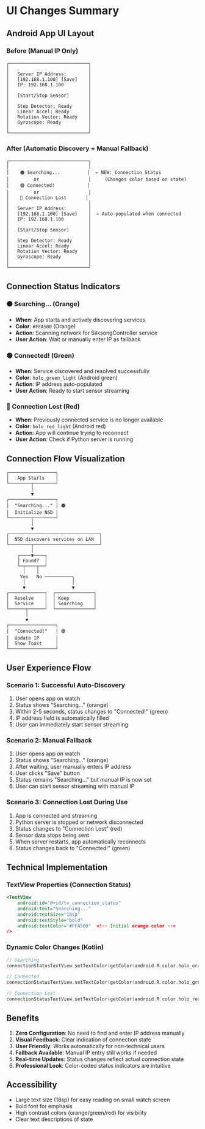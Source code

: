 # UI Changes Summary

## Android App UI Layout

### Before (Manual IP Only)
```
┌─────────────────────────────┐
│                             │
│   Server IP Address:        │
│   [192.168.1.100] [Save]    │
│   IP: 192.168.1.100         │
│                             │
│   [Start/Stop Sensor]       │
│                             │
│   Step Detector: Ready      │
│   Linear Accel: Ready       │
│   Rotation Vector: Ready    │
│   Gyroscope: Ready          │
│                             │
└─────────────────────────────┘
```

### After (Automatic Discovery + Manual Fallback)
```
┌─────────────────────────────┐
│                             │
│    🟠 Searching...          │  ← NEW: Connection Status
│         or                  │     (Changes color based on state)
│    🟢 Connected!            │
│         or                  │
│    🔴 Connection Lost       │
│                             │
│   Server IP Address:        │
│   [192.168.1.100] [Save]    │  ← Auto-populated when connected
│   IP: 192.168.1.100         │
│                             │
│   [Start/Stop Sensor]       │
│                             │
│   Step Detector: Ready      │
│   Linear Accel: Ready       │
│   Rotation Vector: Ready    │
│   Gyroscope: Ready          │
│                             │
└─────────────────────────────┘
```

## Connection Status Indicators

### 🟠 Searching... (Orange)
- **When**: App starts and actively discovering services
- **Color**: `#FFA500` (Orange)
- **Action**: Scanning network for SilksongController service
- **User Action**: Wait or manually enter IP as fallback

### 🟢 Connected! (Green)
- **When**: Service discovered and resolved successfully
- **Color**: `holo_green_light` (Android green)
- **Action**: IP address auto-populated
- **User Action**: Ready to start sensor streaming

### 🔴 Connection Lost (Red)
- **When**: Previously connected service is no longer available
- **Color**: `holo_red_light` (Android red)
- **Action**: App will continue trying to reconnect
- **User Action**: Check if Python server is running

## Connection Flow Visualization

```
┌─────────────────┐
│   App Starts    │
└────────┬────────┘
         │
         ▼
┌─────────────────┐
│  "Searching..." │ 🟠
│  Initialize NSD │
└────────┬────────┘
         │
         ▼
┌─────────────────────────────────┐
│  NSD discovers services on LAN  │
└────────┬────────────────────────┘
         │
    ┌────▼────┐
    │ Found?  │
    └─┬────┬──┘
      │    │
     Yes   No ──────────┐
      │                 │
      ▼                 ▼
┌─────────────┐  ┌──────────────┐
│  Resolve    │  │ Keep         │
│  Service    │  │ Searching    │
└──────┬──────┘  └──────────────┘
       │
       ▼
┌─────────────────┐
│  "Connected!"   │ 🟢
│  Update IP      │
│  Show Toast     │
└─────────────────┘
```

## User Experience Flow

### Scenario 1: Successful Auto-Discovery
1. User opens app on watch
2. Status shows "Searching..." (orange)
3. Within 2-5 seconds, status changes to "Connected!" (green)
4. IP address field is automatically filled
5. User can immediately start sensor streaming

### Scenario 2: Manual Fallback
1. User opens app on watch
2. Status shows "Searching..." (orange)
3. After waiting, user manually enters IP address
4. User clicks "Save" button
5. Status remains "Searching..." but manual IP is now set
6. User can start sensor streaming with manual IP

### Scenario 3: Connection Lost During Use
1. App is connected and streaming
2. Python server is stopped or network disconnected
3. Status changes to "Connection Lost" (red)
4. Sensor data stops being sent
5. When server restarts, app automatically reconnects
6. Status changes back to "Connected!" (green)

## Technical Implementation

### TextView Properties (Connection Status)
```xml
<TextView
    android:id="@+id/tv_connection_status"
    android:text="Searching..."
    android:textSize="18sp"
    android:textStyle="bold"
    android:textColor="#FFA500"  <!-- Initial orange color -->
/>
```

### Dynamic Color Changes (Kotlin)
```kotlin
// Searching
connectionStatusTextView.setTextColor(getColor(android.R.color.holo_orange_light))

// Connected
connectionStatusTextView.setTextColor(getColor(android.R.color.holo_green_light))

// Connection Lost
connectionStatusTextView.setTextColor(getColor(android.R.color.holo_red_light))
```

## Benefits

1. **Zero Configuration**: No need to find and enter IP address manually
2. **Visual Feedback**: Clear indication of connection state
3. **User Friendly**: Works automatically for non-technical users
4. **Fallback Available**: Manual IP entry still works if needed
5. **Real-time Updates**: Status changes reflect actual connection state
6. **Professional Look**: Color-coded status indicators are intuitive

## Accessibility

- Large text size (18sp) for easy reading on small watch screen
- Bold font for emphasis
- High contrast colors (orange/green/red) for visibility
- Clear text descriptions of state
